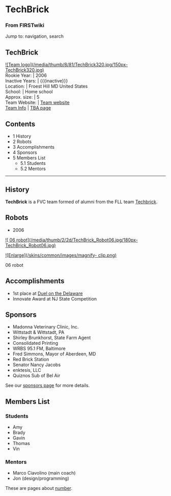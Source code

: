 # TechBrick

### From FIRSTwiki

Jump to: navigation, search

TechBrick  
---  
[![Team logo](/media/thumb/8/81/TechBrick320.jpg/150px-
TechBrick320.jpg)](Image:TechBrick320.jpg "Team logo" )  
Rookie Year: | 2006  
Inactive Years: | {{{inactive}}}  
Location: | Froest Hill MD United States  
School: | Home school  
Approx. size: | 5  
Team Website: | [Team website](http://www.TechBrick.com
"http://www.TechBrick.com" )  
[Team
Info](https://my.usfirst.org/myarea/index.lasso?page=teaminfo&team=TechBrick
"https://my.usfirst.org/myarea/index.lasso?page=teaminfo&team=TechBrick" ) |
[TBA page](http://www.thebluealliance.net/tbatv/team.php?team=TechBrick
"http://www.thebluealliance.net/tbatv/team.php?team=TechBrick" )  
  
  

## Contents

  * 1 History
  * 2 Robots
  * 3 Accomplishments
  * 4 Sponsors
  * 5 Members List
    * 5.1 Students
    * 5.2 Mentors  
---  
  

##  History

**TechBrick** is a FVC team formed of alumni from the FLL team [Techbrick](Techbrick "Techbrick" ). 


##  Robots

  * 2006 

[![ 06 robot](/media/thumb/2/2d/TechBrick_Robot06.jpg/180px-
TechBrick_Robot06.jpg)](Image:TechBrick_Robot06.jpg " 06 robot" )

[![Enlarge](/skins/common/images/magnify-
clip.png)](Image:TechBrick_Robot06.jpg "Enlarge" )

06 robot

  


##  Accomplishments

  * 1st place at [Duel on the Delaware](/index.php?title=Duel_on_the_Delaware&action=edit "Duel on the Delaware" )
  * Innovate Award at NJ State Competition 


##  Sponsors

  * Madonna Veterinary Clinic, Inc. 
  * Wittstadt &amp; Wittstadt, PA 
  * Shirley Brunkhorst, State Farm Agent 
  * Consolidated Printing 
  * WRBS 95.1 FM, Baltimore 
  * Fred Simmons, Mayor of Aberdeen, MD 
  * Red Brick Station 
  * Senator Nancy Jacobs 
  * enktesis, LLC 
  * Quiznos Sub of Bel Air 

See our [sponsors page](http://techbrick.com/Lego/Lego2006/Support/index.html
"http://techbrick.com/Lego/Lego2006/Support/index.html" ) for more details.


##  Members List


###  Students

  * Amy 
  * Brady 
  * Gavin 
  * Thomas 
  * Vin 

  


###  Mentors

  * Marco Ciavolino (main coach) 
  * Jon (design/programming) 

These are pages about [number](/index.php?title=Number&action=edit "Number" ).

